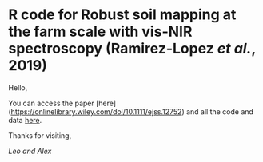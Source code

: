 # R code for Robust soil mapping at the farm scale with vis-NIR spectroscopy (Ramirez-Lopez _et al._, 2019)

Hello,

You can access the paper [here] (https://onlinelibrary.wiley.com/doi/10.1111/ejss.12752)
and all the code and data [here](https://l-ramirez-lopez.github.io/VNIR_spectroscopy_for_robust_soil_mapping).

Thanks for visiting,

_Leo and Alex_